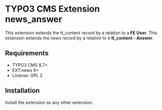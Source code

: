 # TYPO3 CMS Extension news_answer

This extension extends the tt_content record by a relation to a **FE User**.
This extension extends the news record by a relation to a **tt_content - Answer**.

## Requirements

- TYPO3 CMS 8.7+
- EXT:news 6+
- License: GPL 2

## Installation

Install the extension as any other extension.
